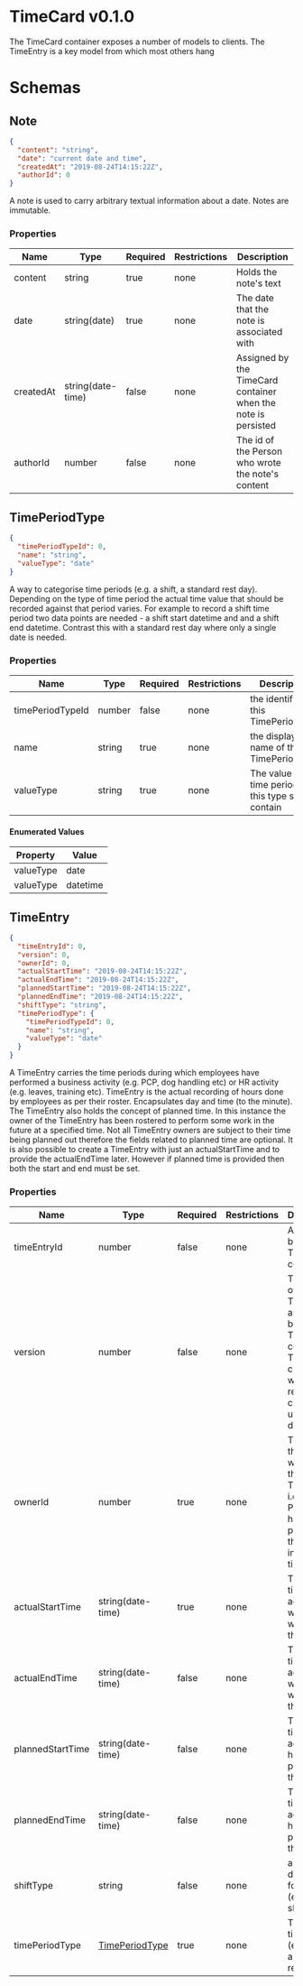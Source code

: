 <!-- Generator: Widdershins v4.0.1 -->

<h1 id="timecard">TimeCard v0.1.0</h1>

The TimeCard container exposes a number of models to clients. The TimeEntry is a key model from which most others hang

# Schemas

<h2 id="tocS_Note">Note</h2>
<!-- backwards compatibility -->
<a id="schemanote"></a>
<a id="schema_Note"></a>
<a id="tocSnote"></a>
<a id="tocsnote"></a>

```json
{
  "content": "string",
  "date": "current date and time",
  "createdAt": "2019-08-24T14:15:22Z",
  "authorId": 0
}

```

A note is used to carry arbitrary textual information about a date. Notes are immutable.

### Properties

|Name|Type|Required|Restrictions|Description|
|---|---|---|---|---|
|content|string|true|none|Holds the note's text|
|date|string(date)|true|none|The date that the note is associated with|
|createdAt|string(date-time)|false|none|Assigned by the TimeCard container when the note is persisted|
|authorId|number|false|none|The id of the Person who wrote the note's content|

<h2 id="tocS_TimePeriodType">TimePeriodType</h2>
<!-- backwards compatibility -->
<a id="schematimeperiodtype"></a>
<a id="schema_TimePeriodType"></a>
<a id="tocStimeperiodtype"></a>
<a id="tocstimeperiodtype"></a>

```json
{
  "timePeriodTypeId": 0,
  "name": "string",
  "valueType": "date"
}

```

A way to categorise time periods (e.g. a shift, a standard rest day). Depending on the type of time period the actual time value that should be recorded against that period varies. For example to record a shift time period two data points are needed - a shift start datetime and and a shift end datetime. Contrast this with a standard rest day where only a single date is needed.

### Properties

|Name|Type|Required|Restrictions|Description|
|---|---|---|---|---|
|timePeriodTypeId|number|false|none|the identifier for this TimePeriodType|
|name|string|true|none|the display name of this TimePeriodType|
|valueType|string|true|none|The value that a time period of this type should contain|

#### Enumerated Values

|Property|Value|
|---|---|
|valueType|date|
|valueType|datetime|

<h2 id="tocS_TimeEntry">TimeEntry</h2>
<!-- backwards compatibility -->
<a id="schematimeentry"></a>
<a id="schema_TimeEntry"></a>
<a id="tocStimeentry"></a>
<a id="tocstimeentry"></a>

```json
{
  "timeEntryId": 0,
  "version": 0,
  "ownerId": 0,
  "actualStartTime": "2019-08-24T14:15:22Z",
  "actualEndTime": "2019-08-24T14:15:22Z",
  "plannedStartTime": "2019-08-24T14:15:22Z",
  "plannedEndTime": "2019-08-24T14:15:22Z",
  "shiftType": "string",
  "timePeriodType": {
    "timePeriodTypeId": 0,
    "name": "string",
    "valueType": "date"
  }
}

```

A TimeEntry carries the time periods during which employees have performed a business activity (e.g. PCP, dog handling etc) or HR activity (e.g. leaves, training etc). TimeEntry is the actual recording of hours done by employees as per their roster. Encapsulates day and time (to the minute). The TimeEntry also holds the concept of planned time. In this instance the owner of the TimeEntry has been rostered to perform some work in the future at a specified time. Not all TimeEntry owners are subject to their time being planned out therefore the fields related to planned time are optional. It is also possible to create a TimeEntry with just an actualStartTime and to provide the actualEndTime later. However if planned time is provided then both the start and end must be set.

### Properties

|Name|Type|Required|Restrictions|Description|
|---|---|---|---|---|
|timeEntryId|number|false|none|Assigned by the TimeCard container|
|version|number|false|none|The version of the TimeEntry as assigned by the TimeCard container. This value changes when the resource is created, updated, or deleted.|
|ownerId|number|true|none|The id of the Person who owns this TimeEntry i.e. the Person who has performed the activity in the given time period|
|actualStartTime|string(date-time)|true|none|The start time of the activity that was worked (to the minute)|
|actualEndTime|string(date-time)|false|none|The end time of the activity that was worked (to the minute)|
|plannedStartTime|string(date-time)|false|none|The start time of the activity that has been planned (to the minute)|
|plannedEndTime|string(date-time)|false|none|The end time of the activity that has been planned (to the minute)|
|shiftType|string|false|none|a descriptor for the shift (eg 'early shift')|
|timePeriodType|[TimePeriodType](#schematimeperiodtype)|true|none|The type of time entry (e.g. a shift, a standard rest day)|

